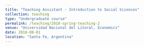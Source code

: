 ```yaml
---
title: "Teaching Assistant - Introduction to Social Sciences"
collection: teaching
type: "Undergraduate course"
permalink: /teaching/2018-spring-teaching-2
venue: "Universidad Nacional del Litoral, Economics"
date: 2018-08-01
location: "Santa Fe, Argentina"
---
```

